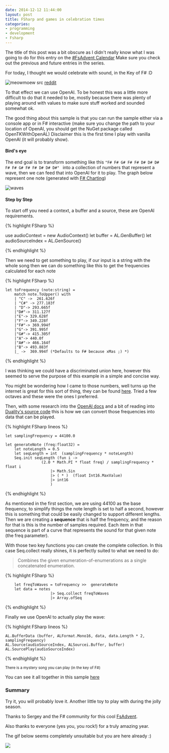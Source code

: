 ```yaml
---
date: 2014-12-12 11:44:00
layout: post
title: FSharp and games in celebration times
categories:
- programming 
- development
- Fsharp
---
```


The title of this post was a bit obscure as I didn't really know what I was going to do for this entry on the [#FsAdvent Calendar](https://sergeytihon.wordpress.com/2014/11/24/f-advent-calendar-in-english-2014/)
Make sure you check out the previous and future entries in the series.

For today, I thought we would celebrate with sound, in the Key of F# :D

![meowmoew](http://i.imgur.com/3rYHhEu.jpg) src [reddit](http://www.reddit.com/r/aww/comments/2p2r01/our_indoor_cat_moved_from_a_gray_apartment_block/)

To that effect we can use OpenAl. To be honest this was a little more difficult to do that it needed to be, mostly because there was plenty of playing around with values to make sure stuff worked and sounded somewhat ok. 

The good thing about this sample is that you can run the sample either via a console app or in F# interactive (make sure you change the path to your location of OpenAl, you should get the NuGet package called OpenTKWithOpenAL) Disclaimer this is the first time I play with vanilla OpenAl (it will probably show).

#### Bird's eye

The end goal is to transform something like this ``"F# F# G# F# F# D# D# D# F# F# G# F# F# D# D# D#" `` into a collection of numbers that represent a wave, then we can feed that into OpenAl for it to play. 
The graph below represent one note (generated with [F# Charting](http://fsharp.github.io/FSharp.Charting/)) 

![waves](http://www.roundcrisis.com/images/waves.png)

#### Step by Step

To start off you need a context, a buffer and a source, these are OpenAl requirements.

{% highlight FSharp %}

use audioContext = new AudioContext()
let buffer = AL.GenBuffer()
let audioSourceIndex = AL.GenSource()

{% endhighlight %}


Then we need to get something to play, if our input is a string with the whole song then we can do something like this to get the frequencies calculated for each note

{% highlight FSharp %}

    let toFrequency (note:string) =
        match note.ToUpper() with
        | "C" ->  261.626f
        | "C#" -> 277.183f
        | "D"-> 293.665f
        |"D#"-> 311.127f
        |"E"-> 329.628f
        |"F"-> 349.228f
        |"F#"-> 369.994f
        |"G"-> 391.995f
        |"G#"-> 415.305f
        |"A"-> 440.0f
        |"A#"-> 466.164f
        |"B"-> 493.883f
        |_ ->  369.994f (*Defaults to F# because xMas ;) *)

{% endhighlight %}

I was thinking we could have a discriminated union here, however this seemed to serve the purpose of this example in a simple and concise way. 

You might be wondering how I came to those numbers, well turns up the internet is great for this sort of thing, they can be found [here](http://liutaiomottola.com/formulae/freqtab.htm). Tried a few octaves and these were the ones I preferred.

Then, with some research into the [OpenAl docs](http://www.opentk.com/node/209) and a bit of reading into [Duality's source code](https://github.com/AdamsLair/duality) this is how we can convert those frequencies into data that can be played.

{% highlight FSharp lineos %}

    let samplingFrequency = 44100.0    
    
    let generateNote (freq:float32) =
        let noteLength = 0.5
        let seqLength = int  (samplingFrequency * noteLength)
        Seq.init seqLength (fun i -> 
                    (2.0 * Math.PI * float freq) / samplingFrequency * float i
                        |> Math.Sin                        
                        |> ( * )  (float Int16.MaxValue)
                        |> int16
                        )

{% endhighlight %}

As mentioned in the first section, we are using 44100 as the base frequency, to simplify things the note length is set to half a second, however this is something that could be easily changed to support different lengths.
Then we are creating a **sequence** that is half the frequency, and the reason for that is this is the number of samples required. Each item in that sequence is part of a curve that represents the sound for that given note (the freq parameter). 

With those two key functions you can create the complete collection. In this case Seq.collect really shines, it is perfectly suited to what we need to do:

> Combines the given enumeration-of-enumerations as a single concatenated enumeration.


{% highlight FSharp %}

        let freqToWaves = toFrequency >>  generateNote
        let data = notes                        
                        |> Seq.collect freqToWaves                        
                        |> Array.ofSeq
{% endhighlight %}

Finally we use OpenAl to actually play the wave:

{% highlight FSharp lineos %}

	AL.BufferData (buffer, ALFormat.Mono16, data, data.Length * 2, samplingFrequency)
	AL.Source(audioSourceIndex, ALSourcei.Buffer, buffer)
	AL.SourcePlay(audioSourceIndex)

{% endhighlight %}



<small>There is a mystery song you can play (in the key of F#)</small>

You can see it all together in this sample [here](https://gist.github.com/Andrea/9212fa6249545d3987a9)


### Summary

Try it, you will probably love it. Another little toy to play with during the jolly season.


Thanks to Sergey and the F# community for this cool [FsAdvent](https://sergeytihon.wordpress.com/2014/11/24/f-advent-calendar-in-english-2014/).

Also thanks to everyone (yes you, you rock!) for a truly amazing year. 

The gif below seems completely unsuitable but you are here already :) 

<img src="http://www.gifbin.com/bin/052011/1305562847_skiing-ostrich.gif">